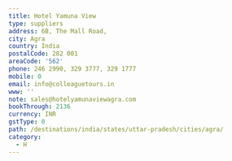 ```yaml
---
title: Hotel Yamuna View
type: suppliers
address: 6B, The Mall Road,
city: Agra
country: India
postalCode: 282 001
areaCode: '562'
phone: 246 2990, 329 3777, 329 1777
mobile: 0
email: info@colleaguetours.in
www: ''
note: sales@hotelyamunaviewagra.com
bookThrough: 2136
currency: INR
gstType: 0
path: /destinations/india/states/uttar-pradesh/cities/agra/
category:
  - H
---
```



